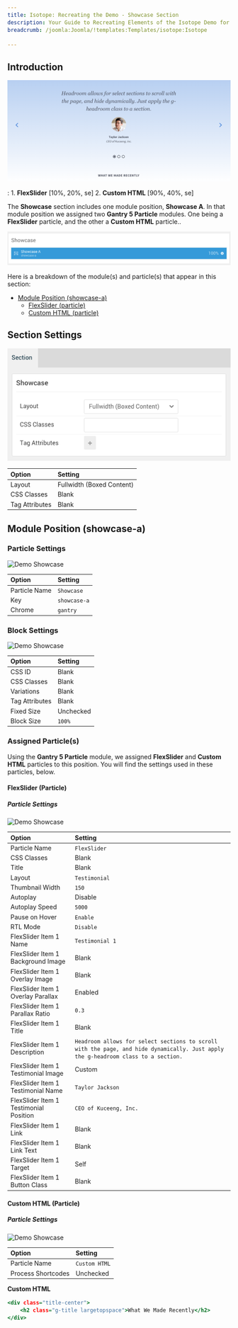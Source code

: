 ```yaml
---
title: Isotope: Recreating the Demo - Showcase Section
description: Your Guide to Recreating Elements of the Isotope Demo for Joomla
breadcrumb: /joomla:Joomla/!templates:Templates/isotope:Isotope

---
```


## Introduction

![](assets/demo_3.png)

:	1. **FlexSlider** [10%, 20%, se]
	2. **Custom HTML** [90%, 40%, se]

The **Showcase** section includes one module position, **Showcase A**. In that module position we assigned two **Gantry 5 Particle** modules. One being a **FlexSlider** particle, and the other a **Custom HTML** particle..

![](assets/home_showcase.png)

Here is a breakdown of the module(s) and particle(s) that appear in this section:

* [Module Position (showcase-a)](#module-position-(showcase-a))
	* [FlexSlider (particle)](#flexslider-(particle))
	* [Custom HTML (particle)](#custom-html-(particle))

## Section Settings

![](assets/demo_showcase_settings.png)

| Option           | Setting                   |
| :--------------- | :----------               |
| Layout           | Fullwidth (Boxed Content) |
| CSS Classes      | Blank                     |
| Tag Attributes   | Blank                     |

## Module Position (showcase-a)

### Particle Settings

![Demo Showcase](demo_showcase_1.png)

| Option        | Setting      |
| :-----        | :-----       |
| Particle Name | `Showcase`   |
| Key           | `showcase-a` |
| Chrome        | `gantry`     |

### Block Settings

![Demo Showcase](demo_showcase_2.png)

| Option         | Setting   |
| :-----         | :-----    |
| CSS ID         | Blank     |
| CSS Classes    | Blank     |
| Variations     | Blank     |
| Tag Attributes | Blank     |
| Fixed Size     | Unchecked |
| Block Size     | `100%`    |

### Assigned Particle(s)

Using the **Gantry 5 Particle** module, we assigned **FlexSlider** and **Custom HTML** particles to this position. You will find the settings used in these particles, below.

#### FlexSlider (Particle)

##### Particle Settings

![Demo Showcase](demo_showcase_3.png)

| Option                                 | Setting                                                                                                                            |
| :-----                                 | :-----                                                                                                                             |
| Particle Name                          | `FlexSlider`                                                                                                                       |
| CSS Classes                            | Blank                                                                                                                              |
| Title                                  | Blank                                                                                                                              |
| Layout                                 | `Testimonial`                                                                                                                      |
| Thumbnail Width                        | `150`                                                                                                                              |
| Autoplay                               | Disable                                                                                                                            |
| Autoplay Speed                         | `5000`                                                                                                                             |
| Pause on Hover                         | `Enable`                                                                                                                           |
| RTL Mode                               | `Disable`                                                                                                                          |
| FlexSlider Item 1 Name                 | `Testimonial 1`                                                                                                                    |
| FlexSlider Item 1 Background Image     | Blank                                                                                                                              |
| FlexSlider Item 1 Overlay Image        | Blank                                                                                                                              |
| FlexSlider Item 1 Overlay Parallax     | Enabled                                                                                                                            |
| FlexSlider Item 1 Parallax Ratio       | `0.3`                                                                                                                              |
| FlexSlider Item 1 Title                | Blank                                                                                                                              |
| FlexSlider Item 1 Description          | `Headroom allows for select sections to scroll with the page, and hide dynamically. Just apply the g-headroom class to a section.` |
| FlexSlider Item 1 Testimonial Image    | Custom                                                                                                                             |
| FlexSlider Item 1 Testimonial Name     | `Taylor Jackson`                                                                                                                   |
| FlexSlider Item 1 Testimonial Position | `CEO of Kuceeng, Inc.`                                                                                                             |
| FlexSlider Item 1 Link                 | Blank                                                                                                                              |
| FlexSlider Item 1 Link Text            | Blank                                                                                                                              |
| FlexSlider Item 1 Target               | Self                                                                                                                               |
| FlexSlider Item 1 Button Class         | Blank                                                                                                                              |

#### Custom HTML (Particle)

##### Particle Settings

![Demo Showcase](demo_showcase_4.png)

| Option             | Setting       |
| :-----             | :-----        |
| Particle Name      | `Custom HTML` |
| Process Shortcodes | Unchecked     |

**Custom HTML**
~~~ .html
<div class="title-center">
	<h2 class="g-title largetopspace">What We Made Recently</h2>
</div>
~~~
